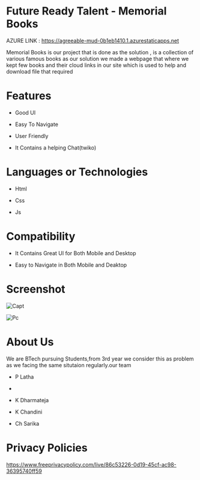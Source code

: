 # Future Ready Talent - Memorial Books



AZURE LINK : https://agreeable-mud-0b1eb1410.1.azurestaticapps.net



Memorial Books is our project that is done as the solution , is a collection of various famous books 
as our solution we made a webpage that where we kept few books and their cloud links in our site which is used to help and download file that required


# Features
-  Good UI

-  Easy To Navigate

-  User Friendly

-  It Contains a helping Chat(twiko)



# Languages or Technologies

-  Html

-  Css

-  Js


# Compatibility
 -  It Contains Great UI for Both Mobile and Desktop
 
 -  Easy to Navigate in Both Mobile and Deaktop
 
# Screenshot
![Capt](https://user-images.githubusercontent.com/112966533/198355827-7eb71bda-0bd7-4ee0-a8fc-c13ecbb9f8f1.jpg)

![Pc](https://user-images.githubusercontent.com/112966533/198355891-cda950d6-6b13-4282-8164-2c4563ff807e.jpg)


# About Us
We are BTech pursuing Students,from 3rd year we consider this as problem as we facing the same situtaion regularly.our team
-  P Latha
-  
-  K Dharmateja

-  K Chandini

-  Ch Sarika


# Privacy Policies 

https://www.freeprivacypolicy.com/live/86c53226-0d19-45cf-ac98-36395740ff59

